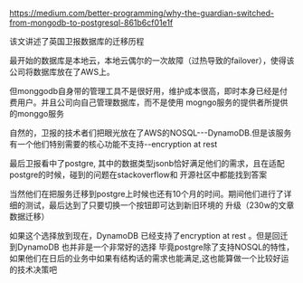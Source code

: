 
https://medium.com/better-programming/why-the-guardian-switched-from-mongodb-to-postgresql-861b6cf01e1f


该文讲述了英国卫报数据库的迁移历程 

最开始的数据库是本地云，本地云偶尔的一次故障（过热导致的failover），使得该公司将数据库放在了AWS上。  

但monggodb自身带的管理工具不是很好用，维护成本很高，即时本身已经是付费用户。并且公司向自己管理数据库，而不是使用
mogngo服务的提供者所提供的monggo服务  

自然的，卫报的技术者们把眼光放在了AWS的NOSQL---DynamoDB.但是该服务有一个他们特别需要的核心功能不支持--encryption at rest  

最后卫报看中了postgre, 其中的数据类型jsonb恰好满足他们的需求，且在适配postgre的时候，碰到的问题在stackoverflow和
开源社区中都能找到答案 

当然他们在把服务迁移到postgre上时候也还有10个月的时间。期间他们进行了详细的测试，最后达到了只要切换一个按钮即可达到新旧环境的
升级（230w的文章数据迁移） 

如果这个选择放到现在，DynamoDB 已经支持了encryption at rest 。但是回迁到DynamoDB 也并非是一个非常好的选择
毕竟postgre除了支持NOSQL的特性，如果他们在日后的业务中如果有结构话的需求也能满足,这也能算做一个比较好运的技术决策吧  
